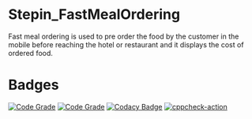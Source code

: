 # Stepin_FastMealOrdering
Fast meal ordering is used to pre order the food by the customer in the mobile before reaching the hotel or restaurant and it displays the cost of ordered food.

# Badges
[![Code Grade](https://www.code-inspector.com/project/27914/score/svg)](https://www.code-inspector.com)
[![Code Grade](https://www.code-inspector.com/project/27914/status/svg)](https://www.code-inspector.com)
[![Codacy Badge](https://app.codacy.com/project/badge/Grade/b4e431aea3bc4e218b309ca4f9796f0f)](https://www.codacy.com/gh/jnanesh9490/Stepin_FastMealOrdering/dashboard?utm_source=github.com&amp;utm_medium=referral&amp;utm_content=jnanesh9490/Stepin_FastMealOrdering&amp;utm_campaign=Badge_Grade)
[![cppcheck-action](https://github.com/jnanesh9490/Stepin_FastMealOrdering/actions/workflows/cppcheck.yml/badge.svg)](https://github.com/jnanesh9490/Stepin_FastMealOrdering/actions/workflows/cppcheck.yml)



